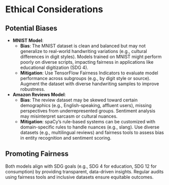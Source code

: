 # Ethical Considerations

## Potential Biases
- **MNIST Model**:
  - **Bias**: The MNIST dataset is clean and balanced but may not generalize to real-world handwriting variations (e.g., cultural differences in digit styles). Models trained on MNIST might perform poorly on diverse scripts, impacting fairness in applications like educational digitization (SDG 4).
  - **Mitigation**: Use TensorFlow Fairness Indicators to evaluate model performance across subgroups (e.g., by digit style or source). Augment the dataset with diverse handwriting samples to improve robustness.
- **Amazon Reviews Model**:
  - **Bias**: The review dataset may be skewed toward certain demographics (e.g., English-speaking, affluent users), missing perspectives from underrepresented groups. Sentiment analysis may misinterpret sarcasm or cultural nuances.
  - **Mitigation**: spaCy’s rule-based systems can be customized with domain-specific rules to handle nuances (e.g., slang). Use diverse datasets (e.g., multilingual reviews) and fairness tools to assess bias in entity recognition and sentiment scoring.

## Promoting Fairness
Both models align with SDG goals (e.g., SDG 4 for education, SDG 12 for consumption) by providing transparent, data-driven insights. Regular audits using fairness tools and inclusive datasets ensure equitable outcomes.